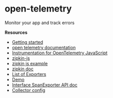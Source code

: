# open-telemetry
Monitor your app and track errors

**Resources**
- [Getting started](https://opentelemetry.io/docs/languages/js/getting-started/nodejs/)
- [open telemetry documentation](https://opentelemetry.io/docs/languages/js/exporters/)
- [Instrumentation for OpenTelemetry JavaScript](https://opentelemetry.io/docs/languages/js/instrumentation/)
- [zipkin-js](https://github.com/openzipkin/zipkin-js)
- [zipkin js example](https://github.com/openzipkin/zipkin-js-example)
- [zipkin doc](https://zipkin.io/pages/tracers_instrumentation)
- [List of Exporters](https://opentelemetry.io/ecosystem/registry/?component=exporter&language=js)
- [Demo](https://opentelemetry.io/docs/demo/)
- [Interface SpanExporter API doc](https://open-telemetry.github.io/opentelemetry-js/interfaces/_opentelemetry_sdk_trace_base.SpanExporter.html)
- [Collector config](https://opentelemetry.io/docs/collector/configuration/)

